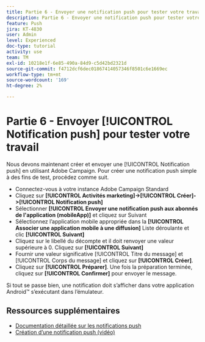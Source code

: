 ```yaml
---
title: Partie 6 - Envoyer une notification push pour tester votre travail
description: Partie 6 - Envoyer une notification push pour tester votre travail
feature: Push
jira: KT-4830
user: Admin
level: Experienced
doc-type: tutorial
activity: use
team: TM
exl-id: 10218e1f-6e85-490a-84d9-c5d42bd2321d
source-git-commit: f4712dcf6dec01867414057346f8501c6e1669ec
workflow-type: tm+mt
source-wordcount: '169'
ht-degree: 2%

---
```


# Partie 6 - Envoyer [!UICONTROL Notification push] pour tester votre travail

Nous devons maintenant créer et envoyer une [!UICONTROL Notification push] en utilisant Adobe Campaign. Pour créer une notification push simple à des fins de test, procédez comme suit.

* Connectez-vous à votre instance Adobe Campaign Standard
* Cliquez sur **[!UICONTROL Activités marketing]->[!UICONTROL Créer]->[!UICONTROL Notification push]**
* Sélectionner **[!UICONTROL Envoyer une notification push aux abonnés de l&#39;application (mobileApp)]** et cliquez sur Suivant
* Sélectionnez l’application mobile appropriée dans la **[!UICONTROL Associer une application mobile à une diffusion]** Liste déroulante et clic **[!UICONTROL Suivant]**
* Cliquez sur le libellé du décompte et il doit renvoyer une valeur supérieure à 0. Cliquez sur **[!UICONTROL Suivant]**
* Fournir une valeur significative [!UICONTROL Titre du message] et [!UICONTROL Corps du message] et cliquez sur **[!UICONTROL Créer]**.
* Cliquez sur **[!UICONTROL Préparer]**. Une fois la préparation terminée, cliquez sur **[!UICONTROL Confirmer]** pour envoyer le message.

Si tout se passe bien, une notification doit s’afficher dans votre application Android™ s’exécutant dans l’émulateur.

## Ressources supplémentaires

* [Documentation détaillée sur les notifications push](https://experienceleague.adobe.com/docs/campaign-standard/using/communication-channels/push-notifications/about-push-notifications.html?lang=en)
* [Création d’une notification push (vidéo)](/help/communication-channels/mobile/push-notifications/creating-a-push-notification.md)
